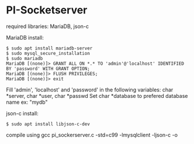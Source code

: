 # PI-Socketserver

required libraries:
MariaDB, json-c
 
MariaDB install:
```
$ sudo apt install mariadb-server
$ sudo mysql_secure_installation
$ sudo mariadb
MariaDB [(none)]> GRANT ALL ON *.* TO 'admin'@'localhost' IDENTIFIED BY 'password' WITH GRANT OPTION;
MariaDB [(none)]> FLUSH PRIVILEGES;
MariaDB [(none)]> exit
```
Fill 'admin', 'localhost' and 'password' in the following variables:
char *server, char *user, char *passwd
Set char *database to prefered database name ex: "mydb"

json-c install:
```
$ sudo apt install libjson-c-dev
```

compile using gcc pi_sockerserver.c -std=c99 -lmysqlclient -ljson-c -o <desired output file>
